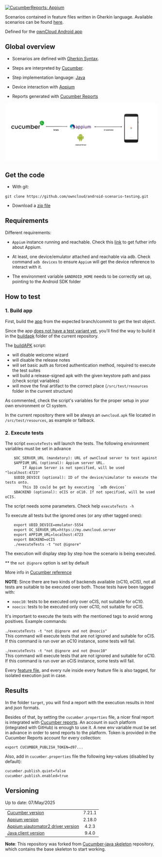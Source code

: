 
[![CucumberReports: Appium](https://messages.cucumber.io/api/report-collections/170f2fe7-ae28-4b57-bfe8-f6e2e95713b5/badge)](https://reports.cucumber.io/report-collections/170f2fe7-ae28-4b57-bfe8-f6e2e95713b5)

Scenarios contained in feature files written in Gherkin language.
Available scenarios can be found
[here](src/test/resources/io/cucumber).

Defined for the [ownCloud Android app](https://github.com/owncloud/android)


## Global overview

- Scenarios are defined with [Gherkin
Syntax](https://cucumber.io/docs/gherkin/).

- Steps are interpreted by [Cucumber](https://cucumber.io/).

- Step implementation language:
[Java](https://docs.oracle.com/javase/7/docs/)

- Device interaction with [Appium](http://appium.io/)

- Reports generated with [Cucumber Reports](https://reports.cucumber.io/)

![](architecture.png)

## Get the code

- With git:

`git clone https://github.com/owncloud/android-scenario-testing.git`

- Download a [zip
file](https://github.com/owncloud/android-scenario-testing/archive/master.zip)

## Requirements

Different requirements:

* `Appium` instance running and reachable. Check this [link](https://appium.io/docs/en/about-appium/getting-started/?lang=en) to get futher info about Appium. 

* At least, one device/emulator attached and reachable via adb. Check command
`adb devices` to ensure `Appium` will get the device reference to
interact with it.

* The environment variable `$ANDROID_HOME` needs to be correctly set up,
pointing to the Android SDK folder

## How to test


### 1. Build app

First, build the [app](https://github.com/owncloud/android) from the expected branch/commit to get the test object. 

Since the app [does not have a test variant yet](https://github.com/owncloud/android/issues/3791), you'll find the way to build it in the [buildapk](https://github.com/owncloud/android-scenario-testing/tree/master/buildapk) folder of the current repository.

The [buildAPK](https://github.com/owncloud/android-scenario-testing/blob/master/buildapk/buildAPK.sh) script:

- will disable welcome wizard
- will disable the release notes
- will set basic auth as forced authentication method, required to execute the test suites
- will build a release-signed apk with the given keystore path and pass (check script variables)
- will move the final artifact to the correct place (`/src/test/resources` folder in the current structure)

As commented, check the script's variables for the proper setup in your own environment or CI system.

In the current repository there will be always an `owncloud.apk` file located in `/src/test/resources`, as example or fallback.

### 2. Execute tests

The script `executeTests` will launch the tests. The following environment variables must be set in advance

		$OC_SERVER_URL (mandatory): URL of ownCloud server to test against
		$APPIUM_URL (optional): Appium server URL.
			If Appium Server is not specified, will be used "localhost:4723"
		$UDID_DEVICE (optional): ID of the device/simulator to execute the tests onto.
			This ID could be get by executing  `adb devices`
		$BACKEND (optional): oCIS or oC10. If not specified, will be used oCIS.

The script needs some parameters. Check help `executeTests -h`


To execute all tests but the ignored ones (or any other tagged ones):

		export UDID_DEVICE=emulator-5554
		export OC_SERVER_URL=https://my.owncloud.server
		export APPIUM_URL=localhost:4723
		export BACKEND=oCIS
		./executeTests -t "not @ignore"

The execution will display step by step how the scenario is being executed.

** the `not @ignore` option is set by default

More info in [Cucumber reference](https://cucumber.io/docs/cucumber/api/)

**NOTE**: Since there are two kinds of backends available (oC10, oCIS), not all tests are suitable to be executed over both. Those tests have been tagged with:

- `nooc10`: tests to be executed only over oCIS, not suitable for oC10.
- `noocis`: tests to be executed only over oC10, not suitable for oCIS.

It's important to execute the tests with the mentioned tags to avoid wrong positives. Example commands:

`./executeTests -t "not @ignore and not @noocis"`<br>
This command will execute tests that are not ignored and suitable for oCIS. If this command is run over an oC10 instance, some tests will fail.

`./executeTests -t "not @ignore and not @nooc10"`<br>
This command will execute tests that are not ignored and suitable for oC10. If this command is run over an oCIS instance, some tests will fail.

Every [feature file](https://github.com/owncloud/android-scenario-testing/tree/master/src/test/resources/io/cucumber), and every rule inside every feature file is also tagged, for isolated execution just in case. 

## Results

In the folder `target`, you will find a report with the execution results in html and json formats.

Besides of that, by setting the `cucumber.properties` file, a nicer final report is integrated with [Cucumber reports](https://cucumber.io/docs/cucumber/reporting/?lang=java). An account in such platform (integrated with GitHub) is enough to use it. A new env variable must be set in advance in order to send reports to the platform. Token is provided in the Cucumber Reports account for every collection:

	export CUCUMBER_PUBLISH_TOKEN=d97...

Also, add in `cucumber.properties` file the following key-values (disabled by default):

	cucumber.publish.quiet=false
	cucumber.publish.enabled=true

## Versioning

Up to date: 07/May/2025

||        |
|:-- |:------:|
| [Cucumber version](https://cucumber.io/docs/installation/java/) | 7.21.1 |
| [Appium version](https://github.com/appium/appium/releases)| 2.18.0 |
| [Appium uiautomator2 driver version](https://github.com/appium/appium-uiautomator2-driver/releases)|  4.2.3  |
| [Java client version](https://github.com/appium/java-client/releases) | 9.4.0  |

**Note**: This repository was forked from [Cucumber-java
skeleton](https://github.com/cucumber/cucumber-java-skeleton)
repository, which contains the base skeleton to start working.
